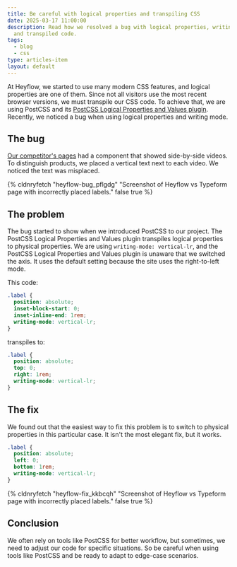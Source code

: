 ```yaml
---
title: Be careful with logical properties and transpiling CSS
date: 2025-03-17 11:00:00
description: Read how we resolved a bug with logical properties, writing mode,
  and transpiled code.
tags:
  - blog
  - css
type: articles-item
layout: default
---
```

At Heyflow, we started to use many modern CSS features, and logical properties are one of them. Since not all visitors use the most recent browser versions, we must transpile our CSS code. To achieve that, we are using PostCSS and its [PostCSS Logical Properties and Values plugin](https://github.com/csstools/postcss-plugins/tree/main/plugins/postcss-logical). Recently, we noticed a bug when using logical properties and writing mode.

## The bug

[Our competitor's pages](https://heyflow.com/heyflow-vs-typeform/) had a component that showed side-by-side videos. To distinguish products, we placed a vertical text next to each video. We noticed the text was misplaced.

{% cldnryfetch "heyflow-bug_pflgdg" "Screenshot of Heyflow vs Typeform page with incorrectly placed labels." false true %}

## The problem

The bug started to show when we introduced PostCSS to our project. The PostCSS Logical Properties and Values plugin transpiles logical properties to physical properties. We are using `writing-mode: vertical-lr`, and the PostCSS Logical Properties and Values plugin is unaware that we switched the axis. It uses the default setting because the site uses the right-to-left mode.

This code:

```css
.label {
  position: absolute;
  inset-block-start: 0;
  inset-inline-end: 1rem;
  writing-mode: vertical-lr;
}
```

transpiles to:

```css
.label {
  position: absolute;
  top: 0;
  right: 1rem;
  writing-mode: vertical-lr;
}
```

## The fix

We found out that the easiest way to fix this problem is to switch to physical properties in this particular case. It isn't the most elegant fix, but it works.

```css
.label {
  position: absolute;
  left: 0;
  bottom: 1rem;
  writing-mode: vertical-lr;
}
```

{% cldnryfetch "heyflow-fix_kkbcqh" "Screenshot of Heyflow vs Typeform page with incorrectly placed labels." false true %}

## Conclusion

We often rely on tools like PostCSS for better workflow, but sometimes, we need to adjust our code for specific situations. So be careful when using tools like PostCSS and be ready to adapt to edge-case scenarios.